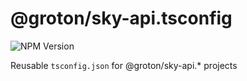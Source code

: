 # @groton/sky-api.tsconfig

![NPM Version](https://img.shields.io/npm/v/%40groton%2Fsky-api.tsconfig)

Reusable `tsconfig.json` for @groton/sky-api.\* projects
